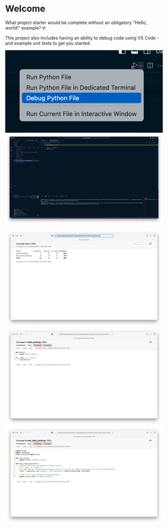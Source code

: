 # Welcome

What project starter would be complete without an obligatory "Hello, world!" example? 🤓

This project also includes having an ability to debug code using VS Code - and example unit tests to get you started:

![](./__screenshots__/vscode-debug-example-00.png)
![](./__screenshots__/vscode-debug-example-01.png)

![](./__screenshots__/test-coverage-example-00.png)
![](./__screenshots__/test-coverage-example-01.png)
![](./__screenshots__/test-coverage-example-02.png)
